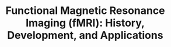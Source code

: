 ---
title: "Functional Magnetic Resonance Imaging (fMRI): History, Development, and Applications"
project_id: 
conference_id: ""
presenters:
   - peter_bandettini
summary: "<p>Seneca Valley High School, Germantown, MD</p>"
file: /assets/presentations/T169.ppt
filename: T169.ppt
layout: presentation
---
